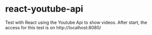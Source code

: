 # react-youtube-api
Test with React using the Youtube Api to show videos. After start, the access for this test is on http://localhost:8080/
